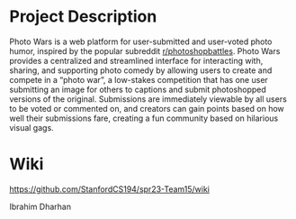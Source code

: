 # Project Description
Photo Wars is a web platform for user-submitted and user-voted photo humor, inspired by the popular subreddit [r/photoshopbattles](https://www.reddit.com/r/photoshopbattles/). Photo Wars provides a centralized and streamlined interface for interacting with, sharing, and supporting photo comedy by allowing users to create and compete in a “photo war”, a low-stakes competition that has one user submitting an image for others to captions and submit photoshopped versions of the original. Submissions are immediately viewable by all users to be voted or commented on, and creators can gain points based on how well their submissions fare, creating a fun community based on hilarious visual gags.

# Wiki
https://github.com/StanfordCS194/spr23-Team15/wiki

Ibrahim Dharhan